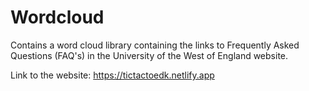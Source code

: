 # Wordcloud

Contains a word cloud library containing the links to Frequently Asked Questions (FAQ's) in the University of the West of England website.

Link to the website: https://tictactoedk.netlify.app
